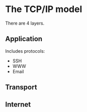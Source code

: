 # The TCP/IP model

There are 4 layers.

## Application

Includes protocols:

- SSH
- WWW
- Email

## Transport

## Internet
